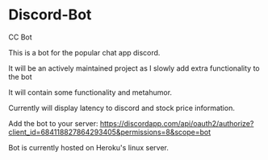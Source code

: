 # Discord-Bot
CC Bot

This is a bot for the popular chat app discord.

It will be an actively maintained project as I slowly add extra functionality to the bot

It will contain some functionality and metahumor. 

Currently will display latency to discord and stock price information. 

Add the bot to your server: https://discordapp.com/api/oauth2/authorize?client_id=684118827864293405&permissions=8&scope=bot

Bot is currently hosted on Heroku's linux server.